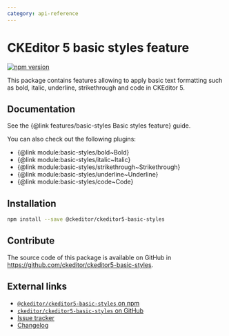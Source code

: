 ```yaml
---
category: api-reference
---
```


# CKEditor 5 basic styles feature

[![npm version](https://badge.fury.io/js/%40ckeditor%2Fckeditor5-basic-styles.svg)](https://www.npmjs.com/package/@ckeditor/ckeditor5-basic-styles)

This package contains features allowing to apply basic text formatting such as bold, italic, underline, strikethrough and code in CKEditor 5.

## Documentation

See the {@link features/basic-styles Basic styles feature} guide.

You can also check out the following plugins:

* {@link module:basic-styles/bold~Bold}
* {@link module:basic-styles/italic~Italic}
* {@link module:basic-styles/strikethrough~Strikethrough}
* {@link module:basic-styles/underline~Underline}
* {@link module:basic-styles/code~Code}

## Installation

```bash
npm install --save @ckeditor/ckeditor5-basic-styles
```

## Contribute

The source code of this package is available on GitHub in https://github.com/ckeditor/ckeditor5-basic-styles.

## External links

* [`@ckeditor/ckeditor5-basic-styles` on npm](https://www.npmjs.com/package/@ckeditor/ckeditor5-basic-styles)
* [`ckeditor/ckeditor5-basic-styles` on GitHub](https://github.com/ckeditor/ckeditor5-basic-styles)
* [Issue tracker](https://github.com/ckeditor/ckeditor5-basic-styles/issues)
* [Changelog](https://github.com/ckeditor/ckeditor5-basic-styles/blob/master/CHANGELOG.md)
